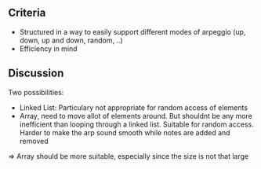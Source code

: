 ## Criteria
- Structured in a way to easily support different modes of arpeggio (up, down, up and down, random, ..)
- Efficiency in mind

## Discussion
Two possibilities:
- Linked List: Particulary not appropriate for random access of elements
- Array, need to move allot of elements around. But shouldnt be any more inefficient than looping through a linked list. Suitable for random access.
  Harder to make the arp sound smooth while notes are added and removed

=> Array should be more suitable, especially since the size is not that large